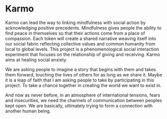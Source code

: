 # Karmo
Karmo can lead the way to linking mindfulness with social action by acknowledging positive precedents. Mindfulness gives people the ability to find peace in themselves so that their actions come from a place of compassion. Each token will create a shared narrative weaving itself into our social fabric reflecting collective values and common humanity from local to global levels. This project is a phenomenological social interaction experiment that focuses on the relationship of giving and receiving. Karmo aims at healing social anxiety.

We are asking people to imagine a story that begins with them and takes them forward, touching the lives of others for as long as we share it. Maybe it is a leap of faith that I am asking people to take by participating in this project. To take a chance together in creating the world we want to exist in. 

And now as never before, in an atmosphere of international tensions, fears and insecurities, we need the channels of communication between peoples kept open. We are basically, ultimately trying to form a connection with another human being.

